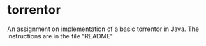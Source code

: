 torrentor
=========

An assignment on implementation of a basic torrentor in Java.
The instructions are in the file "README"
